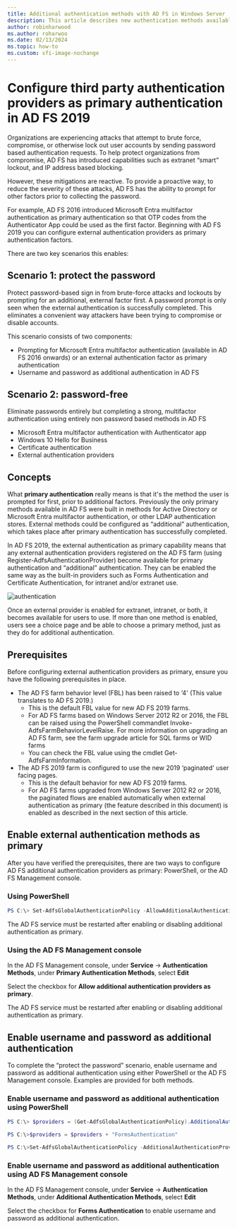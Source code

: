 ```yaml
---
title: Additional authentication methods with AD FS in Windows Server 
description: This article describes new authentication methods available with AD FS in Windows Server.
author: robinharwood
ms.author: roharwoo
ms.date: 02/13/2024
ms.topic: how-to
ms.custom: sfi-image-nochange
---
```


# Configure third party authentication providers as primary authentication in AD FS 2019

Organizations are experiencing attacks that attempt to brute force, compromise, or otherwise lock out user accounts by sending password based authentication requests.  To help protect organizations from compromise, AD FS has introduced capabilities such as extranet “smart” lockout, and IP address based blocking.

However, these mitigations are reactive.  To provide a proactive way, to reduce the severity of these attacks,  AD FS has the ability to prompt for other factors prior to collecting the password.

For example, AD FS 2016 introduced Microsoft Entra multifactor authentication as primary authentication so that OTP codes from the Authenticator App could be used as the first factor. Beginning with AD FS 2019 you can configure external authentication providers as primary authentication factors.

There are two key scenarios this enables:

## Scenario 1: protect the password

Protect password-based sign in from brute-force attacks and lockouts by prompting for an additional, external factor first.  A password prompt is only seen when the external authentication is successfully completed.  This eliminates a convenient way attackers have been trying to compromise or disable accounts.

This scenario consists of two components:

- Prompting for Microsoft Entra multifactor authentication (available in AD FS 2016 onwards) or an external authentication factor as primary authentication
- Username and password as additional authentication in AD FS

## Scenario 2: password-free

Eliminate passwords entirely but completing a strong, multifactor authentication using entirely non password based methods in AD FS

- Microsoft Entra multifactor authentication with Authenticator app
- Windows 10 Hello for Business
- Certificate authentication
- External authentication providers

## Concepts

What **primary authentication** really means is that it's the method the user is prompted for first, prior to additional factors.  Previously the only primary methods available in AD FS were built in methods for Active Directory or Microsoft Entra multifactor authentication, or other LDAP authentication stores.  External methods could be configured as “additional” authentication, which takes place after primary authentication has successfully completed.

In AD FS 2019, the external authentication as primary capability means that any external authentication providers registered on the AD FS farm (using Register-AdfsAuthenticationProvider) become available for primary authentication and “additional” authentication. They can be enabled the same way as the built-in providers such as Forms Authentication and Certificate Authentication, for intranet and/or extranet use.

![authentication](media/Additional-Authentication-Methods-AD-FS/auth1.png)

Once an external provider is enabled for extranet, intranet, or both, it becomes available for users to use.  If more than one method is enabled, users see a choice page and be able to choose a primary method, just as they do for additional authentication.

## Prerequisites

Before configuring external authentication providers as primary, ensure you have the following prerequisites in place.

- The AD FS farm behavior level (FBL) has been raised to ‘4' (This value translates to AD FS 2019.)
  - This is the default FBL value for new AD FS 2019 farms.
  - For AD FS farms based on Windows Server 2012 R2 or 2016, the FBL can be raised using the PowerShell commandlet Invoke-AdfsFarmBehaviorLevelRaise. For more information on upgrading an AD FS farm, see the farm upgrade article for SQL farms or WID farms
  - You can check the FBL value using the cmdlet Get-AdfsFarmInformation.
- The AD FS 2019 farm is configured to use the new 2019 ‘paginated' user facing pages.
  - This is the default behavior for new AD FS 2019 farms.
  - For AD FS farms upgraded from Windows Server 2012 R2 or 2016, the paginated flows are enabled automatically when external authentication as primary (the feature described in this document) is enabled as described in the next section of this article.

## Enable external authentication methods as primary

After you have verified the prerequisites, there are two ways to configure AD FS additional authentication providers as primary: PowerShell, or the AD FS Management console.

### Using PowerShell

```powershell
PS C:\> Set-AdfsGlobalAuthenticationPolicy -AllowAdditionalAuthenticationAsPrimary $true
```

The AD FS service must be restarted after enabling or disabling additional authentication as primary.

### Using the AD FS Management console

In the AD FS Management console, under **Service** -> **Authentication Methods**, under **Primary Authentication Methods**, select **Edit**

Select the checkbox for **Allow additional authentication providers as primary**.

The AD FS service must be restarted after enabling or disabling additional authentication as primary.

## Enable username and password as additional authentication

To complete the “protect the password” scenario, enable username and password as additional authentication using either PowerShell or the AD FS Management console. Examples are provided for both methods.

### Enable username and password as additional authentication using PowerShell

```powershell
PS C:\> $providers = (Get-AdfsGlobalAuthenticationPolicy).AdditionalAuthenticationProvider

PS C:\>$providers = $providers + "FormsAuthentication"

PS C:\>Set-AdfsGlobalAuthenticationPolicy -AdditionalAuthenticationProvider $providers
```

### Enable username and password as additional authentication using AD FS Management console

In the AD FS Management console, under **Service** -> **Authentication Methods**, under **Additional Authentication Methods**, select **Edit**

Select the checkbox for **Forms Authentication** to enable username and password as additional authentication.
